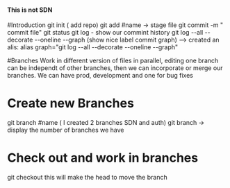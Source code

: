#### This is not SDN #####
#Introduction
git init ( add repo)
git add #name -> stage file
git commit -m " commit file"
git status 
git log - show our commint history
git log --all --decorate --oneline --graph (show nice label commit graph) --> created an alis: alias graph="git log --all --decorate --oneline --graph"



#Branches
Work in different version of files in parallel, editing one branch can be independt of other branches, then we can incorporate or merge our branches. We can have prod, development and one for bug fixes

# Create new Branches
git branch  #name ( I created 2 branches SDN and auth)
git branch  -> display the number of branches we have

# Check out and work in branches
git checkout <branch name>  this will  make the head to move the branch



